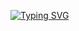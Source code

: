 [![Typing SVG](https://readme-typing-svg.herokuapp.com/?color=fff&size=35&center=true&vCenter=true&width=1000&lines=Olá,+Eu+sou+o+LUC4M!+🤓;Desenvolvedor+Full-Stack.;Seja+Bem-vindo(a)!+:%29)](https://git.io/typing-svg)
